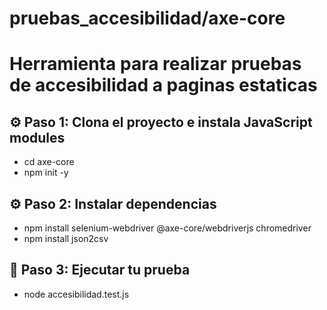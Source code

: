# pruebas_accesibilidad/axe-core
# Herramienta para realizar pruebas de accesibilidad a paginas estaticas

## ⚙️ Paso 1: Clona el proyecto e instala JavaScript modules
- cd axe-core
- npm init -y

## ⚙️ Paso 2: Instalar dependencias
- npm install selenium-webdriver @axe-core/webdriverjs chromedriver
- npm install json2csv

## 🔨 Paso 3: Ejecutar tu prueba
- node accesibilidad.test.js
